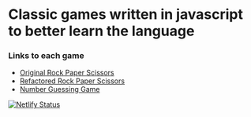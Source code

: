 # Classic games written in javascript to better learn the language

### Links to each game
* [Original Rock Paper Scissors](https://sleepy-boyd-433fd8.netlify.com/rps/)
* [Refactored Rock Paper Scissors](https://sleepy-boyd-433fd8.netlify.com/rps-refactor/)
* [Number Guessing Game](https://sleepy-boyd-433fd8.netlify.com/guess/)


[![Netlify Status](https://api.netlify.com/api/v1/badges/2bec667a-1dd2-47e2-a28b-336337145b63/deploy-status)](https://app.netlify.com/sites/sleepy-boyd-433fd8/deploys)

